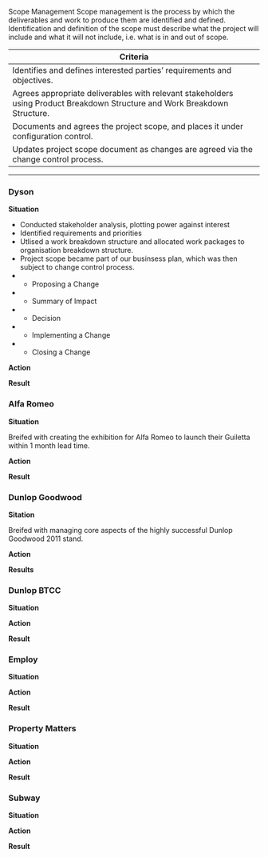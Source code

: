  Scope Management
Scope management is the process by which the deliverables and work to produce them are identified and defined. Identification and definition of the scope must describe what the project will include and what it will not include, i.e. what is in and out of scope.

| Criteria  | 
|------------- | 
|Identifies and defines interested parties’ requirements and objectives.|
|Agrees appropriate deliverables with relevant stakeholders using Product Breakdown Structure and Work Breakdown Structure.|
|Documents and agrees the project scope, and places it under configuration control.|
|Updates project scope document as changes are agreed via the change control process.|

<hr>

### Dyson

**Situation**
- Conducted stakeholder analysis, plotting power against interest
- Identified requirements and priorities
- Utlised a work breakdown structure and allocated work packages to organisation breakdown structure.
- Project scope became part of our businsess plan, which was then subject to change control process.
- - Proposing a Change
- - Summary of Impact
- - Decision
- - Implementing a Change
- - Closing a Change

**Action**

**Result**

### Alfa Romeo

**Situation**

Breifed with creating the exhibition for Alfa Romeo to launch their Guiletta within 1 month lead time.

**Action**


**Result**

### Dunlop Goodwood

**Sitation**

Breifed with managing core aspects of the highly successful Dunlop Goodwood 2011 stand.

**Action**

**Results**

### Dunlop BTCC

**Situation**

**Action**

**Result**

### Employ

**Situation**

**Action**

**Result**

### Property Matters

**Situation**

**Action**

**Result**

### Subway

**Situation**

**Action**

**Result**

